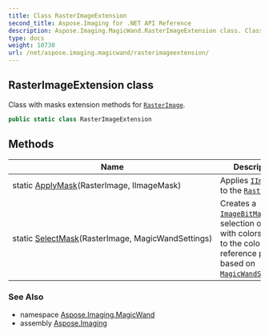 ```yaml
---
title: Class RasterImageExtension
second_title: Aspose.Imaging for .NET API Reference
description: Aspose.Imaging.MagicWand.RasterImageExtension class. Class with masks extension methods for RasterImage
type: docs
weight: 10730
url: /net/aspose.imaging.magicwand/rasterimageextension/
---
```

## RasterImageExtension class

Class with masks extension methods for [`RasterImage`](../../aspose.imaging/rasterimage/).

```csharp
public static class RasterImageExtension
```

## Methods

| Name | Description |
| --- | --- |
| static [ApplyMask](../../aspose.imaging.magicwand/rasterimageextension/applymask/)(RasterImage, IImageMask) | Applies [`IImageMask`](../../aspose.imaging.magicwand.imagemasks/iimagemask/) to the [`RasterImage`](../../aspose.imaging/rasterimage/). |
| static [SelectMask](../../aspose.imaging.magicwand/rasterimageextension/selectmask/)(RasterImage, MagicWandSettings) | Creates a [`ImageBitMask`](../../aspose.imaging.magicwand.imagemasks/imagebitmask/) with selection of pixels with colors similar to the color of the reference point based on [`MagicWandSettings`](../magicwandsettings/). |

### See Also

* namespace [Aspose.Imaging.MagicWand](../../aspose.imaging.magicwand/)
* assembly [Aspose.Imaging](../../)


